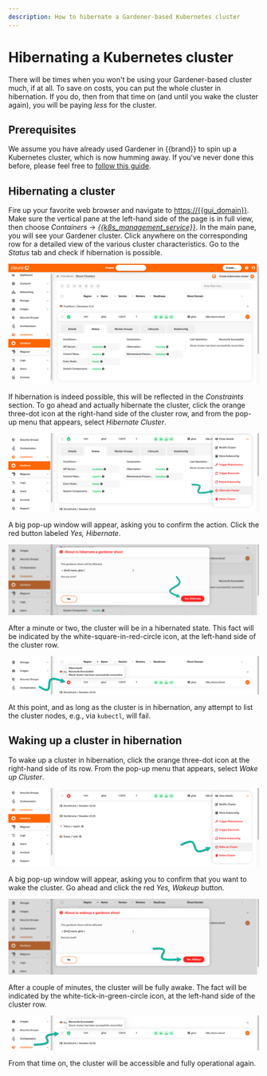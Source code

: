 ```yaml
---
description: How to hibernate a Gardener-based Kubernetes cluster
---
```

# Hibernating a Kubernetes cluster

There will be times when you won't be using your Gardener-based cluster
much, if at all. To save on costs, you can put the whole cluster in
hibernation. If you do, then from that time on (and until you wake the
cluster again), you will be paying *less* for the cluster.

## Prerequisites

We assume you have already used Gardener in {{brand}} to spin up a
Kubernetes cluster, which is now humming away. If you've never done
this before, please feel free to [follow this
guide](../create-shoot-cluster).

## Hibernating a cluster

Fire up your favorite web browser and navigate to
<https://{{gui_domain}}>. Make sure the vertical pane at the left-hand
side of the page is in full view, then choose
*Containers → [{{k8s_management_service}}](https://{{gui_domain}}/containers/gardener)*.
In the main pane, you will see your Gardener cluster.  Click anywhere
on the corresponding row for a detailed view of the various cluster
characteristics. Go to the *Status* tab and check if hibernation is
possible.

![Gardener cluster status](assets/garhiber-01.png)

If hibernation is indeed possible, this will be reflected in the
*Constraints* section. To go ahead and actually hibernate the cluster,
click the orange three-dot icon at the right-hand side of the cluster
row, and from the pop-up menu that appears, select *Hibernate Cluster*.

![Hibernate cluster](assets/garhiber-02.png)

A big pop-up window will appear, asking you to confirm the action.
Click the red button labeled *Yes, Hibernate*.

![Confirm cluster hibernation](assets/garhiber-03.png)

After a minute or two, the cluster will be in a hibernated state. This
fact will be indicated by the white-square-in-red-circle icon, at the
left-hand side of the cluster row.

![Cluster in hibernation](assets/garhiber-04.png)

At this point, and as long as the cluster is in hibernation, any
attempt to list the cluster nodes, e.g., via `kubectl`, will fail.

## Waking up a cluster in hibernation

To wake up a cluster in hibernation, click the orange three-dot icon
at the right-hand side of its row. From the pop-up menu that appears,
select *Wake up Cluster*.

![Wake up cluster](assets/garhiber-05.png)

A big pop-up window will appear, asking you to confirm that you want
to wake the cluster. Go ahead and click the red *Yes, Wakeup* button.

![Confirm cluster wake-up](assets/garhiber-06.png)

After a couple of minutes, the cluster will be fully awake. The fact
will be indicated by the white-tick-in-green-circle icon, at the
left-hand side of the cluster row.

![Cluster awake](assets/garhiber-07.png)

From that time on, the cluster will be accessible and fully operational again.
